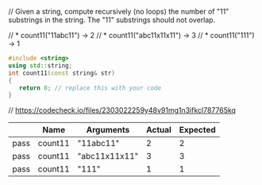 // Given a string, compute recursively (no loops) the number of "11" substrings in the string. The "11" substrings should not overlap.

// * count11("11abc11") → 2
// * count11("abc11x11x11") → 3
// * count11("111") → 1

```cpp
#include <string>
using std::string;
int count11(const string& str)
{
   return 0; // replace this with your code
}
```

// https://codecheck.io/files/2303022259y48v91mg1n3ifkcl787765kq

| |Name|Arguments|Actual|Expected|
|---|---|---|---|---|
|pass|count11|"11abc11"|2|2|
|pass|count11|"abc11x11x11"|3|3|
|pass|count11|"111"|1|1|